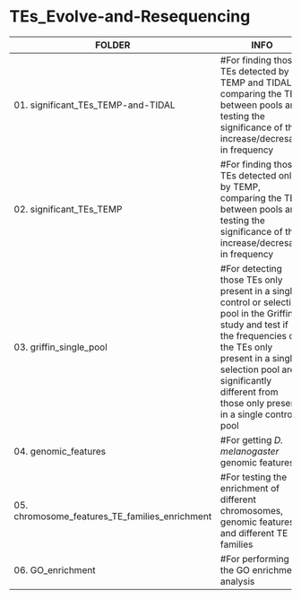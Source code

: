 # TEs_Evolve-and-Resequencing

| FOLDER | INFO |
|------- | ---- | 
| 01. significant_TEs_TEMP-and-TIDAL | #For finding those TEs detected by TEMP and TIDAL, comparing the TEs between pools and testing the significance of the increase/decresase in frequency |
| 02. significant_TEs_TEMP | #For finding those TEs detected only by TEMP, comparing the TEs between pools and testing the significance of the increase/decresase in frequency |
| 03. griffin_single_pool | #For detecting those TEs only present in a single control or selection pool in the Griffin study and test if the frequencies of the TEs only present in a single selection pool are significantly different from those only present in a single control pool |
| 04. genomic_features | #For getting *D. melanogaster* genomic features |
| 05. chromosome_features_TE_families_enrichment | #For testing the enrichment of different chromosomes, genomic features and different TE families |
| 06. GO_enrichment | #For performing the GO enrichment analysis |
